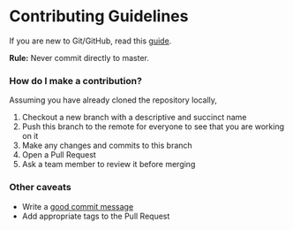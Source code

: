 # Contributing Guidelines

If you are new to Git/GitHub, read this [guide](https://guides.github.com/introduction/flow/).

**Rule:** Never commit directly to master.

### How do I make a contribution?
Assuming you have already cloned the repository locally,

1. Checkout a new branch with a descriptive and succinct name
2. Push this branch to the remote for everyone to see that you are working on it
3. Make any changes and commits to this branch
4. Open a Pull Request
5. Ask a team member to review it before merging

### Other caveats

* Write a [good commit message](http://tbaggery.com/2008/04/19/a-note-about-git-commit-messages.html)
* Add appropriate tags to the Pull Request
